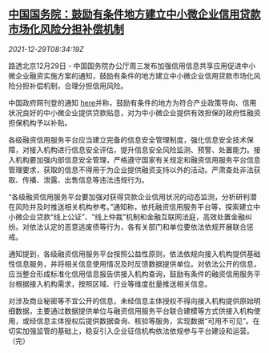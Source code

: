 <!--1640768462000-->
[中国国务院：鼓励有条件地方建立中小微企业信用贷款市场化风险分担补偿机制](https://cn.reuters.com/article/china-sme-loan-risk-1229-idCNKBS2J80FS)
------

<div><i>2021-12-29T08:34:19Z</i></div><p>路透北京12月29日 - 中国国务院办公厅周三发布加强信用信息共享应用促进中小微企业融资实施方案的通知，鼓励有条件的地方建立中小微企业信用贷款市场化风险分担补偿机制，合理分担信用风险。</p><p>中国政府网刊登的通知 <a href="http://www.gov.cn/zhengce/content/2021-12/29/content_5665109.htm">here</a>并称，鼓励有条件的地方为符合产业政策导向、信用状况良好的中小微企业提供贷款贴息，对为中小微企业提供有效担保的政府性融资担保机构予以补贴。</p><p>各级融资信用服务平台应当建立完备的信息安全管理制度，强化信息安全技术保障，对接入机构进行信息安全评估，提升信息安全风险监测、预警、处置能力。接入机构要加强内部信息安全管理，严格遵守国家有关规定和融资信用服务平台信息管理要求，获取的信息不得用于为企业提供融资支持以外的活动。严肃查处非法获取、传播、泄露、出售信息等违法违规行为。</p><p>“各级融资信用服务平台要加强对获得贷款企业信用状况的动态监测，分析研判潜在风险并及时推送相关机构参考。”通知称，依托融资信用服务平台等，探索建立中小微企业贷款“线上公证”、“线上仲裁”机制和金融互联网法庭，高效处置金融纠纷。对依法认定的恶意逃废债等行为，各有关部门和单位要依法依规开展联合惩戒。</p><p>通知提到，各级融资信用服务平台按照公益性原则，依法依规向接入机构提供基础性信息服务，并将相关信息使用情况及时反馈数据提供单位。对依法公开的信息，应当整合形成标准化信用信息报告供接入机构查询，鼓励有条件的融资信用服务平台根据接入机构需求，按照区域、行业等维度批量推送相关信息。</p><p>对涉及商业秘密等不宜公开的信息，未经信息主体授权不得向接入机构提供原始明细数据，主要通过数据提供单位与融资信用服务平台联合建模等方式供接入机构使用，或经信息主体授权后提供数据查询、核验等服务，实现数据“可用不可见”。在切实加强监管的基础上，稳妥引入企业征信机构依法依规参与平台建设和运营。（完）</p>
